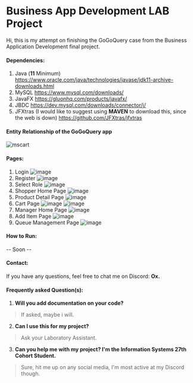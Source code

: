 # Business App Development LAB Project
Hi, this is my attempt on finishing the GoGoQuery case from the Business Application Development final project.

#### Dependencies:
1. Java (**11** Minimum)
   https://www.oracle.com/java/technologies/javase/jdk11-archive-downloads.html
2. MySQL
   https://www.mysql.com/downloads/
3. JavaFX
   https://gluonhq.com/products/javafx/
4. JBDC
   https://dev.mysql.com/downloads/connector/j/
5. JFXtras (I would like to suggest using **MAVEN** to download this, since the web is down)
   https://github.com/JFXtras/jfxtras

#### Entity Relationship of the GoGoQuery app
![mscart](https://github.com/user-attachments/assets/b6da823b-54a6-4015-986b-09fe757e854a)

#### Pages:
1. Login
   ![image](https://github.com/user-attachments/assets/5dc7e827-b67b-467f-8682-1e7a4a5fdf24)
3. Register
   ![image](https://github.com/user-attachments/assets/20d5999b-e790-4e2b-bbec-c215773877bd)
5. Select Role
   ![image](https://github.com/user-attachments/assets/2083ce72-d36c-4251-9a83-506e3d4bf792)
6. Shopper Home Page
   ![image](https://github.com/user-attachments/assets/652ddde4-9453-4c8b-9d18-967564f5ab95)
7. Product Detail Page
   ![image](https://github.com/user-attachments/assets/c3b0855b-e09d-4acb-b78e-3d6ff044250a)
8. Cart Page
   ![image](https://github.com/user-attachments/assets/f6479965-6cee-4972-b6f0-be79308c014c)
   ![image](https://github.com/user-attachments/assets/dfed7cac-1b6c-48ce-ad7b-9c728209b506)
9. Manager Home Page
   ![image](https://github.com/user-attachments/assets/b02f7873-6184-428b-9fef-5debeacd8a70)
10. Add Item Page
   ![image](https://github.com/user-attachments/assets/c3952561-f290-47bb-847a-53b577294401)
11. Queue Management Page
    ![image](https://github.com/user-attachments/assets/07ca9726-e917-446e-aff8-5f1c847c5389)

#### How to Run:
-- Soon --

#### Contact:
If you have any questions, feel free to chat me on Discord: **Ox.**

#### Frequently asked Question(s):
1. **Will you add documentation on your code?**
> If asked, maybe i will.
2. **Can I use this for my project?**
> Ask your Laboratory Assistant.
3. **Can you help me with my project? I'm the Information Systems 27th Cohort Student.**
> Sure, hit me up on any social media, I'm most active at my Discord though.
